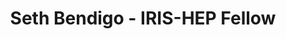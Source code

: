 ---
layout: fellow
pagetype: fellow
shortname: SethBendigo
permalink: /fellows/SethBendigo.html
fellow-name: Seth Bendigo
title: Seth Bendigo - IRIS-HEP Fellow
active: false
dates:
  start: 2023-06-05
  end: 2023-09-02
photo: /assets/images/team/Seth-Bendigo.jpg
institution: South Dakota School of Mines and Technology
e-mail: sethbendigo@outlook.com
focus-area: as
challenge-area:
project_title: Refactoring AwkwardForth Generation in Uproot
project_goal: >
  Refactoring AwkwardForth code generation in the Uproot python library, using test-driven
  development. Refactored code will align more with functional programming than the
  current implementation.
mentors:
- Jim Pivarski (Princeton University)
- Ioana Ifrim (Princeton University)
proposal: /assets/pdf/fellows-2023/IRIS028-proposal-Seth-Bendigo.pdf
presentations:
- title: Refactoring AwkwardForth Generation in Uproot
  date: 2023-10-04
  url: https://indico.cern.ch/event/1329070/contributions/5593956/attachments/2725751/4740700/Refactoring_AwkwardForth_Generation_in_Uproot___Seth_Bendigo.pdf
  meeting: IRIS-HEP Fellows Presentations 2023
  meetingurl: https://indico.cern.ch/event/1329070/
  recordingurl: https://youtu.be/yEpN3ug04WM
  focus-area: as
current_status:
github-username: SethBendigo
linkedin-profile: https://www.linkedin.com/in/sethbendigo/
---